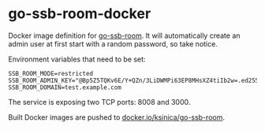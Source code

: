 # go-ssb-room-docker
Docker image definition for [go-ssb-room](https://github.sre.pub/ssb-ngi-pointer/go-ssb-room). It will automatically create an admin user at first start with a random password, so take notice.

Environment variables that need to be set:
```
SSB_ROOM_MODE=restricted
SSB_ROOM_ADMIN_KEY="@Bp5Z5TQKv6E/Y+QZn/3LiDWMPi63EP8MHsXZ4tiIb2w=.ed25519"
SSB_ROOM_DOMAIN=test.example.com
```

The service is exposing two TCP ports: 8008 and 3000.

Built Docker images are pushed to [docker.io/ksinica/go-ssb-room](https://hub.docker.com/r/ksinica/go-ssb-room/tags).